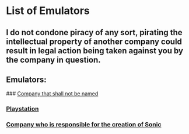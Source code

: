 # List of Emulators

## I do not condone piracy of any sort, pirating the intellectual property of another company could result in legal action being taken against you by the company in question.

## Emulators:

<summany> ### [Company that shall not be named](https://github.com/Emulation-Resources/Emulation/tree/main/Company%20that%20shall%20not%20be%20named)

### [Playstation](https://github.com/Emulation-Resources/Emulation/tree/main/Playstation)

### [Company who is responsible for the creation of Sonic](https://github.com/Emulation-Resources/Emulation/tree/main/Company%20who%20is%20responsible%20for%20the%20creation%20of%20Sonic)
